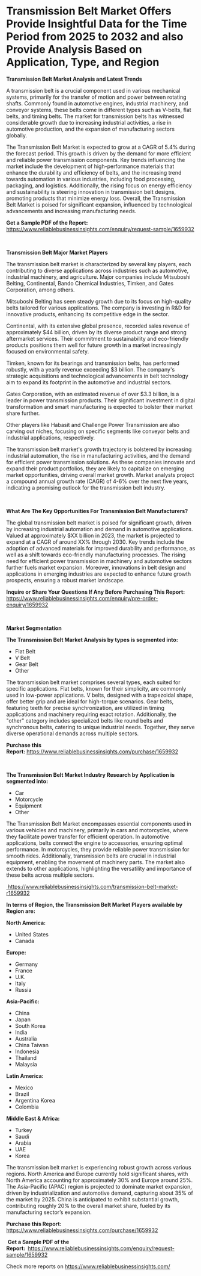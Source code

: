 <p><h1>Transmission Belt Market Offers Provide Insightful Data for the Time Period from 2025 to 2032 and also Provide Analysis Based on Application, Type, and Region</h1></p><p><strong>Transmission Belt Market Analysis and Latest Trends</strong></p>
<p><p>A transmission belt is a crucial component used in various mechanical systems, primarily for the transfer of motion and power between rotating shafts. Commonly found in automotive engines, industrial machinery, and conveyor systems, these belts come in different types such as V-belts, flat belts, and timing belts. The market for transmission belts has witnessed considerable growth due to increasing industrial activities, a rise in automotive production, and the expansion of manufacturing sectors globally.</p><p>The Transmission Belt Market is expected to grow at a CAGR of 5.4% during the forecast period. This growth is driven by the demand for more efficient and reliable power transmission components. Key trends influencing the market include the development of high-performance materials that enhance the durability and efficiency of belts, and the increasing trend towards automation in various industries, including food processing, packaging, and logistics. Additionally, the rising focus on energy efficiency and sustainability is steering innovation in transmission belt designs, promoting products that minimize energy loss. Overall, the Transmission Belt Market is poised for significant expansion, influenced by technological advancements and increasing manufacturing needs.</p></p>
<p><strong>Get a Sample PDF of the Report:&nbsp;</strong> <a href="https://www.reliablebusinessinsights.com/enquiry/request-sample/1659932?utm_campaign=2446&utm_medium=2&utm_source=Github&utm_content=ia&utm_term=10042025&utm_id=transmission-belt">https://www.reliablebusinessinsights.com/enquiry/request-sample/1659932</a></p>
<p>&nbsp;</p>
<p><strong>Transmission Belt Major Market Players</strong></p>
<p><p>The transmission belt market is characterized by several key players, each contributing to diverse applications across industries such as automotive, industrial machinery, and agriculture. Major companies include Mitsuboshi Belting, Continental, Bando Chemical Industries, Timken, and Gates Corporation, among others.</p><p>Mitsuboshi Belting has seen steady growth due to its focus on high-quality belts tailored for various applications. The company is investing in R&D for innovative products, enhancing its competitive edge in the sector.</p><p>Continental, with its extensive global presence, recorded sales revenue of approximately $44 billion, driven by its diverse product range and strong aftermarket services. Their commitment to sustainability and eco-friendly products positions them well for future growth in a market increasingly focused on environmental safety.</p><p>Timken, known for its bearings and transmission belts, has performed robustly, with a yearly revenue exceeding $3 billion. The company's strategic acquisitions and technological advancements in belt technology aim to expand its footprint in the automotive and industrial sectors.</p><p>Gates Corporation, with an estimated revenue of over $3.3 billion, is a leader in power transmission products. Their significant investment in digital transformation and smart manufacturing is expected to bolster their market share further.</p><p>Other players like Habasit and Challenge Power Transmission are also carving out niches, focusing on specific segments like conveyor belts and industrial applications, respectively. </p><p>The transmission belt market's growth trajectory is bolstered by increasing industrial automation, the rise in manufacturing activities, and the demand for efficient power transmission solutions. As these companies innovate and expand their product portfolios, they are likely to capitalize on emerging market opportunities, driving overall market growth. Market analysts project a compound annual growth rate (CAGR) of 4-6% over the next five years, indicating a promising outlook for the transmission belt industry.</p></p>
<p>&nbsp;</p>
<p><strong>What Are The Key Opportunities For Transmission Belt Manufacturers?</strong></p>
<p><p>The global transmission belt market is poised for significant growth, driven by increasing industrial automation and demand in automotive applications. Valued at approximately $XX billion in 2023, the market is projected to expand at a CAGR of around XX% through 2030. Key trends include the adoption of advanced materials for improved durability and performance, as well as a shift towards eco-friendly manufacturing processes. The rising need for efficient power transmission in machinery and automotive sectors further fuels market expansion. Moreover, innovations in belt design and applications in emerging industries are expected to enhance future growth prospects, ensuring a robust market landscape.</p></p>
<p><strong>Inquire or Share Your Questions If Any Before Purchasing This Report:</strong> <a href="https://www.reliablebusinessinsights.com/enquiry/pre-order-enquiry/1659932?utm_campaign=2446&utm_medium=2&utm_source=Github&utm_content=ia&utm_term=10042025&utm_id=transmission-belt">https://www.reliablebusinessinsights.com/enquiry/pre-order-enquiry/1659932</a></p>
<p>&nbsp;</p>
<p><strong>Market Segmentation</strong></p>
<p><strong>The Transmission Belt Market Analysis by types is segmented into:</strong></p>
<p><ul><li>Flat Belt</li><li>V Belt</li><li>Gear Belt</li><li>Other</li></ul></p>
<p><p>The transmission belt market comprises several types, each suited for specific applications. Flat belts, known for their simplicity, are commonly used in low-power applications. V belts, designed with a trapezoidal shape, offer better grip and are ideal for high-torque scenarios. Gear belts, featuring teeth for precise synchronization, are utilized in timing applications and machinery requiring exact rotation. Additionally, the "other" category includes specialized belts like round belts and synchronous belts, catering to unique industrial needs. Together, they serve diverse operational demands across multiple sectors.</p></p>
<p><strong>Purchase this Report:&nbsp;</strong><a href="https://www.reliablebusinessinsights.com/purchase/1659932?utm_campaign=2446&utm_medium=2&utm_source=Github&utm_content=ia&utm_term=10042025&utm_id=transmission-belt">https://www.reliablebusinessinsights.com/purchase/1659932</a></p>
<p>&nbsp;</p>
<p><strong>The Transmission Belt Market Industry Research by Application is segmented into:</strong></p>
<p><ul><li>Car</li><li>Motorcycle</li><li>Equipment</li><li>Other</li></ul></p>
<p><p>The Transmission Belt Market encompasses essential components used in various vehicles and machinery, primarily in cars and motorcycles, where they facilitate power transfer for efficient operation. In automotive applications, belts connect the engine to accessories, ensuring optimal performance. In motorcycles, they provide reliable power transmission for smooth rides. Additionally, transmission belts are crucial in industrial equipment, enabling the movement of machinery parts. The market also extends to other applications, highlighting the versatility and importance of these belts across multiple sectors.</p></p>
<p><a href="https://www.reliablebusinessinsights.com/transmission-belt-market-r1659932?utm_campaign=2446&utm_medium=2&utm_source=Github&utm_content=ia&utm_term=10042025&utm_id=transmission-belt">&nbsp;https://www.reliablebusinessinsights.com/transmission-belt-market-r1659932</a></p>
<p><strong>In terms of Region, the Transmission Belt Market Players available by Region are:</strong></p>
<p>
    <p> <strong> North America: </strong>
        <ul>
            <li>United States</li>
            <li>Canada</li>
        </ul>
        </p> 
    <p> <strong> Europe: </strong>
        <ul>
            <li>Germany</li>
            <li>France</li>
            <li>U.K.</li>
            <li>Italy</li>
            <li>Russia</li>
        </ul>
        </p> 
    <p> <strong> Asia-Pacific: </strong>
        <ul>
            <li>China</li>
            <li>Japan</li>
            <li>South Korea</li>
            <li>India</li>
            <li>Australia</li>
            <li>China Taiwan</li>
            <li>Indonesia</li>
            <li>Thailand</li>
            <li>Malaysia</li>
        </ul>
        </p> 
    <p> <strong> Latin America: </strong>
        <ul>
            <li>Mexico</li>
            <li>Brazil</li>
            <li>Argentina Korea</li>
            <li>Colombia</li>
        </ul>
        </p> 
    <p> <strong> Middle East & Africa: </strong>
        <ul>
            <li>Turkey</li>
            <li>Saudi</li>
            <li>Arabia</li>
            <li>UAE</li>
            <li>Korea</li>
        </ul>
    </p>
    </p>
<p><p>The transmission belt market is experiencing robust growth across various regions. North America and Europe currently hold significant shares, with North America accounting for approximately 30% and Europe around 25%. The Asia-Pacific (APAC) region is projected to dominate market expansion, driven by industrialization and automotive demand, capturing about 35% of the market by 2025. China is anticipated to exhibit substantial growth, contributing roughly 20% to the overall market share, fueled by its manufacturing sector’s expansion.</p></p>
<p><strong>Purchase this Report: </strong><a href="https://www.reliablebusinessinsights.com/purchase/1659932?utm_campaign=2446&utm_medium=2&utm_source=Github&utm_content=ia&utm_term=10042025&utm_id=transmission-belt">https://www.reliablebusinessinsights.com/purchase/1659932</a></p>
<p>&nbsp;<strong>Get a Sample PDF of the Report:&nbsp;&nbsp;</strong><a href="https://www.reliablebusinessinsights.com/enquiry/request-sample/1659932?utm_campaign=2446&utm_medium=2&utm_source=Github&utm_content=ia&utm_term=10042025&utm_id=transmission-belt">https://www.reliablebusinessinsights.com/enquiry/request-sample/1659932</a></p>
<p><strong></strong></p>
<p>Check more reports on <a href="https://www.reliablebusinessinsights.com/?utm_campaign=2446&utm_medium=2&utm_source=Github&utm_content=ia&utm_term=10042025&utm_id=transmission-belt">https://www.reliablebusinessinsights.com/</a></p>